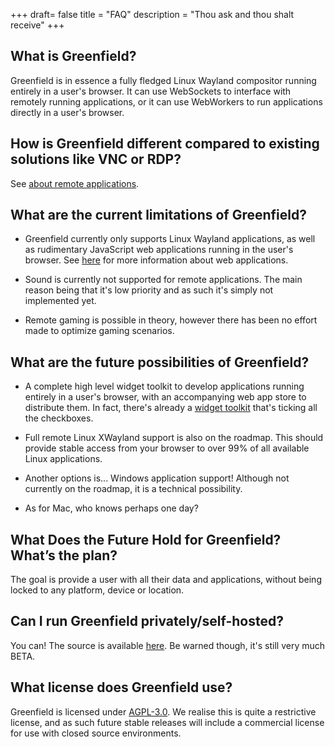 +++
draft= false
title = "FAQ"
description = "Thou ask and thou shalt receive"
+++

## What is Greenfield?
Greenfield is in essence a fully fledged Linux Wayland compositor running entirely in a user's browser. It can use WebSockets to interface
with remotely running applications, or it can use WebWorkers to run applications directly in a user's browser.

## How is Greenfield different compared to existing solutions like VNC or RDP?
See [about remote applications](http://localhost:1313/docs/remote-applications/).

## What are the current limitations of Greenfield?
- Greenfield currently only supports Linux Wayland applications, as well as rudimentary JavaScript web applications running in 
the user's browser. See [here](http://localhost:1313/docs/web-applications/) for more information about web applications.

- Sound is currently not supported for remote applications. The main reason being that it's low priority and as such it's simply not implemented yet.

- Remote gaming is possible in theory, however there has been no effort made to optimize gaming scenarios.

## What are the future possibilities of Greenfield?
- A complete high level widget toolkit to develop applications running entirely in a user's browser, with an accompanying web app store to distribute them.
In fact, there's already a [widget toolkit](https://flutter.dev/web) that's ticking all the checkboxes.

- Full remote Linux XWayland support is also on the roadmap. This should provide stable access from your browser to over 99% of all available Linux applications.

- Another options is... Windows application support! Although not currently on the roadmap, it is a technical possibility.

- As for Mac, who knows perhaps one day?


## What Does the Future Hold for Greenfield? What’s the plan?
The goal is provide a user with all their data and applications, without being locked to any platform, device or location.

## Can I run Greenfield privately/self-hosted?
You can! The source is available [here](https://github.com/udevbe/greenfield). Be warned though, it's still very much
BETA.

## What license does Greenfield use?
Greenfield is licensed under [AGPL-3.0](https://opensource.org/licenses/AGPL-3.0). We realise this is quite a restrictive
license, and as such future stable releases will include a commercial license
for use with closed source environments.
